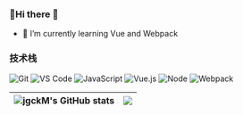 
### 🧡Hi there 👋

- 🌱 I’m currently learning Vue and Webpack

### 技术栈
![Git](https://img.shields.io/badge/-Git-%23F05032?style=for-the-badge&logo=git&logoColor=%23ffffff)
![VS Code](https://img.shields.io/badge/-VSCode-%23007ACC?style=for-the-badge&logo=visual-studio-code)
![JavaScript](https://img.shields.io/badge/-JavaScript-%23F7DF1C?style=for-the-badge&logo=javascript&logoColor=000000&labelColor=%23F7DF1C&color=%23FFCE5A)
![Vue.js](https://img.shields.io/badge/-Vue.js-%232c3e50?style=for-the-badge&logo=Vue.js)
![Node](https://img.shields.io/badge/-NodeJS-%23F05032?style=for-the-badge&logo=Node.js&logoColor=%23ffffff)
![Webpack](https://img.shields.io/badge/-Webpack-%232C3A42?style=for-the-badge&logo=webpack)

| ![jgckM's GitHub stats](https://github-readme-stats.vercel.app/api?username=jgckM&show_icons=true&theme=default&hide_border=true) | ![](https://github-readme-stats.vercel.app/api/top-langs/?username=jgckM&layout=compact&theme=default&hide_border=true) |
| ------------- | ------------- |
